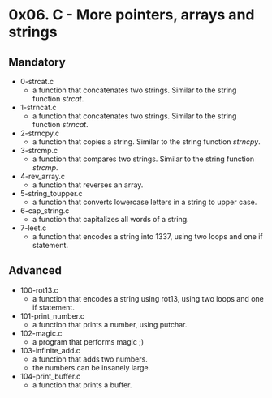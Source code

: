 # 0x06. C - More pointers, arrays and strings

## Mandatory

- 0-strcat.c
  - a function that concatenates two strings. Similar to the string function <i>strcat</i>.
- 1-strncat.c
  - a function that concatenates two strings. Similar to the string function <i>strncat</i>.
- 2-strncpy.c
  - a function that copies a string. Similar to the string function <i>strncpy</i>.
- 3-strcmp.c
  - a function that compares two strings. Similar to the string function <i>strcmp</i>.
- 4-rev_array.c
  - a function that reverses an array.
- 5-string_toupper.c
  - a function that converts lowercase letters in a string to upper case.
- 6-cap_string.c
  - a function that capitalizes all words of a string.
- 7-leet.c
  - a function that encodes a string into 1337, using two loops and one if statement.

## Advanced

- 100-rot13.c
  - a function that encodes a string using rot13, using two loops and one if statement.
- 101-print_number.c
  - a function that prints a number, using putchar.
- 102-magic.c
  - a program that performs magic ;)
- 103-infinite_add.c
  - a function that adds two numbers.
  - the numbers can be insanely large.
- 104-print_buffer.c
  - a function that prints a buffer.
